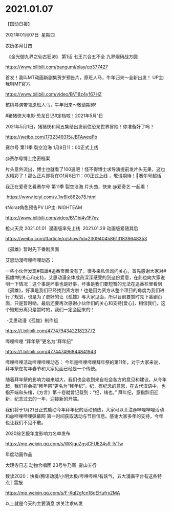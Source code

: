 ﻿#  2021.01.07
【国动日报】

2021年01月07日  星期四


农历冬月廿四


 《金光御九界之仙古狂涛》 第1话 七王六合五不全 九界烟硝战方圆

https://www.bilibili.com/bangumi/play/ep377427




首发！我叫MT动画新剧集贺岁预告片，原班人马，牛年归来～全新出发！ UP主: 我叫MT官方

https://www.bilibili.com/video/BV18z4y167HZ

核桃导演带领原班人马，牛年归来～敬请期待! 

#猪猪侠大电影·恐龙日记#定档啦！2021年5月1日

2021年5月1日，猪猪侠和阿五集结出发前往恐龙世界冒险！你准备好了吗？

https://weibo.com/1732349315/JBTAweqPb




赛尔号 第11季 裂空沧海 1月8日11：00正式上线

@赛尔号博士绝密档案                            

片头意外流出，博士也就看了100遍吧！怪不得博士求导演提前发片头无果，这也太精彩了！那么正片即将在O1月8日11：00正式上线 ，敬请期待！赛尔号超话

我正在爱奇艺看赛尔号 第11季 裂空沧海 片头曲，快来 @爱奇艺 一起看！

 https://www.iqiyi.com/v_1w8lx862o78.html





《Nora》角色预告PV UP主: NIGHTEAM

https://www.bilibili.com/video/BV1hi4y1F7py




枪火天灵 2021.01.01  漫画版率先上线  2021.01.29 动画版紧随其后

https://weibo.com/ttarticle/p/show?id=2309404586131839648353







《孤雄》暂时先下番剧页面

艾思动漫哔哩哔哩动态：


一些小伙伴发现#孤雄#追番页面没有了，很多来私信询问关心，首先感谢大家对#孤雄#的关心和支持，艾思动漫全体成员深深感受的到这份爱意，在此也向大家说明一下情况：这个事是坏事也是好事，坏事是我们要短暂的无法在追番栏里看到《孤雄》，好事是我们已经找到资方啦！也是因为资方从整个项目的角度为我们进行了规划，也是为了更好的让《孤雄》与大家见面，所以目前要暂时先下番剧页面，只是暂时呦，最后还要再次感谢小伙伴们的关心和支持[爱心]，相信我们，这个短短分离只是暂时的，我们一定会回来的！        


 -艾思动漫《孤雄》制作组

https://t.bilibili.com/477479434221823772

哔哩哔哩 “拜年祭”更名为“拜年纪”

https://t.bilibili.com/477447496844841943


哔哩哔哩活动哔哩哔哩动态： 今年是哔哩哔哩拜年祭的第11年，对于大家来说，拜年祭在每年春节和大家见面已经是一个传统。

随着拜年祭的影响力越来越大，我们也会收到来自社会各方的意见和建议。从今年起，我们将会把“拜年祭”更名为“拜年纪”。纪，有纪念的意思，在古代汉语中，也指开端和头绪，《方言》第十卷就曾记载到：“纪，绪也。”
拜年纪，意指辞旧迎新，纪念过去的一年，迎接新的开端。

我们将于1月21日正式启动今年拜年纪的活动预热，大家可以关注@哔哩哔哩活动 和@哔哩哔哩弹幕网 第一时间获取活动与节目信息。感谢大家多年的支持，今年也让我们不见不散。




2020综艺报年度影响力名单发布

https://mp.weixin.qq.com/s/WKjquZgsjCFUE24sR-lVTw


年度动画作品

大理寺日志 动物合唱团 23号牛乃唐  雾山五行








数读2020：快看/腾讯动漫/小明太极/哔哩哔哩/有妖气，五大漫画平台有这些特点 | 雷报

https://mp.weixin.qq.com/s/F-Kql2gfcn18qEHufrx2MA

以上就是今天的主要消息
求关注求转发










